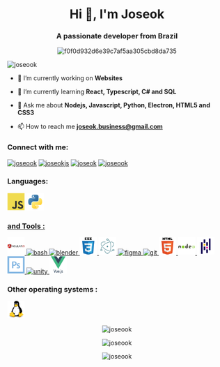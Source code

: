 

<h1 align="center">Hi 👋, I'm Joseok</h1>
<h3 align="center">A passionate developer from Brazil</h3>

<div align = "center">

![f0f0d932d6e39c7af5aa305cbd8da735](https://github.com/joseook/joseook/assets/126371426/42f3f7ed-eb3f-4ec1-ab3c-e43194491cfd)

</div>

<p align="left"> <img src="https://komarev.com/ghpvc/?username=joseook&label=Profile%20views&color=0e75b6&style=flat" alt="joseook" /> </p>

- 🔭 I’m currently working on **Websites**

- 🌱 I’m currently learning **React, Typescript, C# and SQL**

- 💬 Ask me about **Nodejs, Javascript, Python, Electron, HTML5 and CSS3**

- 📫 How to reach me **joseok.business@gmail.com**

<h3 align="left">Connect with me:</h3>
<p align="left">
<a href="https://dev.to/joseook" target="blank"><img align="center" src="https://raw.githubusercontent.com/rahuldkjain/github-profile-readme-generator/master/src/images/icons/Social/devto.svg" alt="joseook" height="30" width="40" /></a>
<a href="https://twitter.com/joseokjs" target="blank"><img align="center" src="https://raw.githubusercontent.com/rahuldkjain/github-profile-readme-generator/master/src/images/icons/Social/twitter.svg" alt="joseokjs" height="30" width="40" /></a>
<a href="https://stackoverflow.com/users/joseok" target="blank"><img align="center" src="https://raw.githubusercontent.com/rahuldkjain/github-profile-readme-generator/master/src/images/icons/Social/stack-overflow.svg" alt="joseok" height="30" width="40" /></a>
<a href="https://www.leetcode.com/joseook" target="blank"><img align="center" src="https://raw.githubusercontent.com/rahuldkjain/github-profile-readme-generator/master/src/images/icons/Social/leet-code.svg" alt="joseook" height="30" width="40" /></a>
</p>

### Languages:
<div align = "left">
<img src="https://raw.githubusercontent.com/devicons/devicon/master/icons/javascript/javascript-original.svg" alt="javascript" width="40" height="40"/> 
<a href="https://developer.mozilla.org/en-US/docs/Web/JavaScript" target="_blank" rel="noreferrer">
<a href="https://www.python.org" target="_blank" rel="noreferrer"> <img src="https://raw.githubusercontent.com/devicons/devicon/master/icons/python/python-original.svg" alt="python" width="40" height="40"/>



</div>

### and Tools :

<div align = "left">
<a href="https://angular.io" target="_blank" rel="noreferrer"> <img src="https://raw.githubusercontent.com/devicons/devicon/master/icons/angularjs/angularjs-original-wordmark.svg" alt="angularjs" width="40" height="40"/> </a> 
<a href="https://www.gnu.org/software/bash/" target="_blank" rel="noreferrer"> <img src="https://www.vectorlogo.zone/logos/gnu_bash/gnu_bash-icon.svg" alt="bash" width="40" height="40"/> </a> 
<a href="https://www.blender.org/" target="_blank" rel="noreferrer"> <img src="https://download.blender.org/branding/community/blender_community_badge_white.svg" alt="blender" width="40" height="40"/> </a> 
<a href="https://www.w3schools.com/css/" target="_blank" rel="noreferrer"> <img src="https://raw.githubusercontent.com/devicons/devicon/master/icons/css3/css3-original-wordmark.svg" alt="css3" width="40" height="40"/> </a> 
<a href="https://www.electronjs.org" target="_blank" rel="noreferrer"> <img src="https://raw.githubusercontent.com/devicons/devicon/master/icons/electron/electron-original.svg" alt="electron" width="40" height="40"/> </a> 
<a href="https://www.figma.com/" target="_blank" rel="noreferrer"> <img src="https://www.vectorlogo.zone/logos/figma/figma-icon.svg" alt="figma" width="40" height="40"/> </a> 
<a href="https://git-scm.com/" target="_blank" rel="noreferrer"> <img src="https://www.vectorlogo.zone/logos/git-scm/git-scm-icon.svg" alt="git" width="40" height="40"/> </a> 
<a href="https://www.w3.org/html/" target="_blank" rel="noreferrer"> <img src="https://raw.githubusercontent.com/devicons/devicon/master/icons/html5/html5-original-wordmark.svg" alt="html5" width="40" height="40"/> </a> 
<a href="https://nodejs.org" target="_blank" rel="noreferrer"> <img src="https://raw.githubusercontent.com/devicons/devicon/master/icons/nodejs/nodejs-original-wordmark.svg" alt="nodejs" width="40" height="40"/> </a> 
<a href="https://pandas.pydata.org/" target="_blank" rel="noreferrer"> <img src="https://raw.githubusercontent.com/devicons/devicon/2ae2a900d2f041da66e950e4d48052658d850630/icons/pandas/pandas-original.svg" alt="pandas" width="40" height="40"/> </a> 
<a href="https://www.photoshop.com/en" target="_blank" rel="noreferrer"> <img src="https://raw.githubusercontent.com/devicons/devicon/master/icons/photoshop/photoshop-line.svg" alt="photoshop" width="40" height="40"/> </a>  
<a href="https://unity.com/" target="_blank" rel="noreferrer"> <img src="https://www.vectorlogo.zone/logos/unity3d/unity3d-icon.svg" alt="unity" width="40" height="40"/> </a> 
<a href = "https://www.google.com/imgres?imgurl=https%3A%2F%2Fmiro.medium.com%2Fv2%2Fresize%3Afit%3A1200%2F1*O6KluMvEBZ1cBL3EPo4tig.png&tbnid=rGZ4HAxvXEmFXM&vet=12ahUKEwjuiObU3JiBAxVGq5UCHdeCCkwQMygBegQIARBV..i&imgrefurl=https%3A%2F%2Fmedium.com%2F%40ward92%2Felectron-js-69dbad843ad1&docid=1Za_bvPI2eJB0M&w=1200&h=1200&q=electronjs&client=opera-gx&ved=2ahUKEwjuiObU3JiBAxVGq5UCHdeCCkwQMygBegQIARBV">
</a>
<a href="https://vuejs.org/" target="_blank" rel="noreferrer"> <img src="https://raw.githubusercontent.com/devicons/devicon/master/icons/vuejs/vuejs-original-wordmark.svg" alt="vuejs" width="40" height="40"/> </a> 
</p>

</div>

### Other operating systems :

<div align= "left" >
  
<a href="https://www.linux.org/" target="_blank" rel="noreferrer"> <img src="https://raw.githubusercontent.com/devicons/devicon/master/icons/linux/linux-original.svg" alt="linux" width="40" height="40"/> </a> <a href="https://nodejs.org" target="_blank" rel="noreferrer"> </a>
  
</div>


<div align = "center">
<p><img  src="https://github-readme-stats.vercel.app/api/top-langs?username=joseook&show_icons=true&locale=en&layout=compact" alt="joseook" /></p>

<p><img  src="https://github-readme-stats.vercel.app/api?username=joseook&show_icons=true&locale=en" alt="joseook" /></p>

<p><img  src="https://github-readme-streak-stats.herokuapp.com/?user=joseook&" alt="joseook" /></p>
</div>
